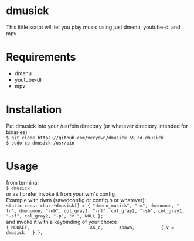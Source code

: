 # dmusick
This little script will let you play music using just dmenu, youtube-dl and mpv


# Requirements 
  - dmenu
  - youtube-dl 
  - mpv 
  
 # Installation 
 
  Put dmusick into your /usr/bin directory (or whatever directory intended for binaries) <br />
    ```$ git clone https://github.com/veryown/dmusick && cd dmusick``` <br />
    ```$ sudo cp dmusick /usr/bin```
  
  # Usage 
   from terminal<br />
      ```$ dmusick```<br />
   or as I prefer invoke it from your wm's config <br />
      Example with dwm (savedconfig or config.h or whatever): <br />
     ```static const char *dmusisk[] = { "dmenu_musick", "-m", dmenumon, "-fn", dmenumon, "-nb", col_gray1, "-nf", col_gray2, "-sb", col_gray1, "-sf", col_gray2, "-p", "♬ ", NULL };```<br />
      and invoke it with a keybinding of your choice <br />
      ```{ MODKEY,                       XK_c,      spawn,          {.v = dmusick   } },```<br />
      
